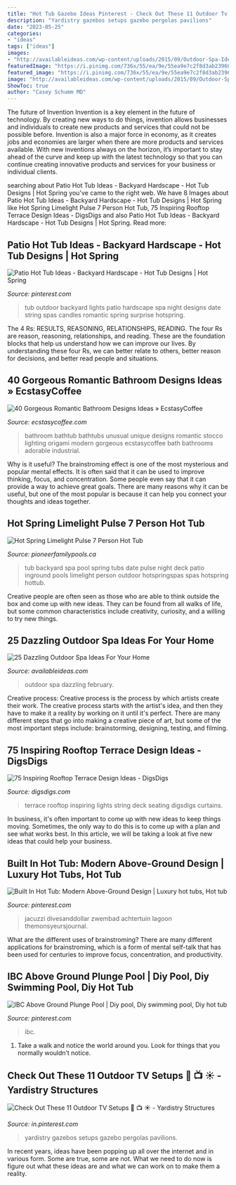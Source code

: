 ```yaml
---
title: "Hot Tub Gazebo Ideas Pinterest - Check Out These 11 Outdoor Tv Setups 🌴 📺 ☀️"
description: "Yardistry gazebos setups gazebo pergolas pavilions"
date: "2023-05-25"
categories:
- "ideas"
tags: ["ideas"]
images:
- "http://availableideas.com/wp-content/uploads/2015/09/Outdoor-Spa-Ideas-For-Your-Home-19.jpg"
featuredImage: "https://i.pinimg.com/736x/55/ea/9e/55ea9e7c2f8d3ab239600238526e31d6.jpg"
featured_image: "https://i.pinimg.com/736x/55/ea/9e/55ea9e7c2f8d3ab239600238526e31d6.jpg"
image: "http://availableideas.com/wp-content/uploads/2015/09/Outdoor-Spa-Ideas-For-Your-Home-19.jpg"
ShowToc: true
author: "Casey Schumm MD"
---
```



The future of Invention
Invention is a key element in the future of technology. By creating new ways to do things, invention allows businesses and individuals to create new products and services that could not be possible before. Invention is also a major force in economy, as it creates jobs and economies are larger when there are more products and services available. With new inventions always on the horizon, it’s important to stay ahead of the curve and keep up with the latest technology so that you can continue creating innovative products and services for your business or individual clients.

	

		
searching about Patio Hot Tub Ideas - Backyard Hardscape - Hot Tub Designs | Hot Spring you've came to the right web. We have 8 Images about Patio Hot Tub Ideas - Backyard Hardscape - Hot Tub Designs | Hot Spring like Hot Spring Limelight Pulse 7 Person Hot Tub, 75 Inspiring Rooftop Terrace Design Ideas - DigsDigs and also Patio Hot Tub Ideas - Backyard Hardscape - Hot Tub Designs | Hot Spring. Read more:
		
    
## Patio Hot Tub Ideas - Backyard Hardscape - Hot Tub Designs | Hot Spring

<img loading=lazy src="https://i.pinimg.com/736x/da/51/6c/da516cddfa253bad7ecd56d4f7ee56d5--outdoor-spa-string-of-lights.jpg" onerror="this.onerror=null;this.src='https://tse1.mm.bing.net/th?id=OIP.RQFkzDQbNCRyqdjEwMMo7gHaLR&amp;pid=15.1';" alt="Patio Hot Tub Ideas - Backyard Hardscape - Hot Tub Designs | Hot Spring">

_Source: pinterest.com_

>tub outdoor backyard lights patio hardscape spa night designs date string spas candles romantic spring surprise hotspring. 

	

The 4 Rs: RESULTS, REASONING, RELATIONSHIPS, READING.
The four Rs are reason, reasoning, relationships, and reading. These are the foundation blocks that help us understand how we can improve our lives. By understanding these four Rs, we can better relate to others, better reason for decisions, and better read people and situations.

    
## 40 Gorgeous Romantic Bathroom Designs Ideas » EcstasyCoffee

<img loading=lazy src="https://i1.wp.com/www.ecstasycoffee.com/wp-content/uploads/2016/10/modern-Romantic-bathroom-ideas.jpg?resize=550%2C778" onerror="this.onerror=null;this.src='https://tse4.mm.bing.net/th?id=OIP.cUXK2aiodd7gOYv0WD7pZwHaKe&amp;pid=15.1';" alt="40 Gorgeous Romantic Bathroom Designs Ideas » EcstasyCoffee">

_Source: ecstasycoffee.com_

>bathroom bathtub bathtubs unusual unique designs romantic stocco lighting origami modern gorgeous ecstasycoffee bath bathrooms adorable industrial. 

	

Why is it useful?
The brainstroming effect is one of the most mysterious and popular mental effects. It is often said that it can be used to improve thinking, focus, and concentration. Some people even say that it can provide a way to achieve great goals. There are many reasons why it can be useful, but one of the most popular is because it can help you connect your thoughts and ideas together.

    
## Hot Spring Limelight Pulse 7 Person Hot Tub

<img loading=lazy src="https://www.pioneerfamilypools.ca/wp-content/uploads/2015/12/Hot-Spring-Limelight-2012-Pulse-Lifestyle-01.jpg" onerror="this.onerror=null;this.src='https://tse2.mm.bing.net/th?id=OIP.Q09cxwthwVaS4EI-ur-C5wHaJ3&amp;pid=15.1';" alt="Hot Spring Limelight Pulse 7 Person Hot Tub">

_Source: pioneerfamilypools.ca_

>tub backyard spa pool spring tubs date pulse night deck patio inground pools limelight person outdoor hotspringspas spas hotspring hottub. 

	

Creative people are often seen as those who are able to think outside the box and come up with new ideas. They can be found from all walks of life, but some common characteristics include creativity, curiosity, and a willing to try new things.

    
## 25 Dazzling Outdoor Spa Ideas For Your Home

<img loading=lazy src="http://availableideas.com/wp-content/uploads/2015/09/Outdoor-Spa-Ideas-For-Your-Home-19.jpg" onerror="this.onerror=null;this.src='https://tse4.mm.bing.net/th?id=OIP.vLDQ2PsSagPknvpuW96PbQHaJ4&amp;pid=15.1';" alt="25 Dazzling Outdoor Spa Ideas For Your Home">

_Source: availableideas.com_

>outdoor spa dazzling february. 

	

Creative process:
Creative process is the process by which artists create their work. The creative process starts with the artist's idea, and then they have to make it a reality by working on it until it's perfect. There are many different steps that go into making a creative piece of art, but some of the most important steps include: brainstorming, designing, testing, and filming.

    
## 75 Inspiring Rooftop Terrace Design Ideas - DigsDigs

<img loading=lazy src="https://www.digsdigs.com/photos/2013/01/53-inspiring-rooftop-terrace-design-ideas-7-775x1163.jpg" onerror="this.onerror=null;this.src='https://tse1.mm.bing.net/th?id=OIP.vLRa9ItWJcma1YDZq2D18QHaLH&amp;pid=15.1';" alt="75 Inspiring Rooftop Terrace Design Ideas - DigsDigs">

_Source: digsdigs.com_

>terrace rooftop inspiring lights string deck seating digsdigs curtains. 

	

In business, it's often important to come up with new ideas to keep things moving. Sometimes, the only way to do this is to come up with a plan and see what works best. In this article, we will be taking a look at five new ideas that could help your business.

    
## Built In Hot Tub: Modern Above-Ground Design | Luxury Hot Tubs, Hot Tub

<img loading=lazy src="https://i.pinimg.com/736x/85/d5/f3/85d5f30b14086a1c5a2b4a140b37e589.jpg" onerror="this.onerror=null;this.src='https://tse3.mm.bing.net/th?id=OIP.REgfiymo1A2ie-iCIhIZ0gHaH2&amp;pid=15.1';" alt="Built In Hot Tub: Modern Above-Ground Design | Luxury hot tubs, Hot tub">

_Source: pinterest.com_

>jacuzzi divesanddollar zwembad achtertuin lagoon themonsyeursjournal. 

	

What are the different uses of brainstroming?
There are many different applications for brainstroming, which is a form of mental self-talk that has been used for centuries to improve focus, concentration, and productivity.

    
## IBC Above Ground Plunge Pool | Diy Pool, Diy Swimming Pool, Diy Hot Tub

<img loading=lazy src="https://i.pinimg.com/736x/55/ea/9e/55ea9e7c2f8d3ab239600238526e31d6.jpg" onerror="this.onerror=null;this.src='https://tse1.mm.bing.net/th?id=OIP.LkYVlXeGqmNS-6WsARMKkwHaHa&amp;pid=15.1';" alt="IBC Above Ground Plunge Pool | Diy pool, Diy swimming pool, Diy hot tub">

_Source: pinterest.com_

>ibc. 

	

1. Take a walk and notice the world around you. Look for things that you normally wouldn’t notice.

    
## Check Out These 11 Outdoor TV Setups 🌴 📺 ☀️ - Yardistry Structures

<img loading=lazy src="https://i.pinimg.com/736x/26/ed/29/26ed29707eb40869ea53b990cd212015.jpg" onerror="this.onerror=null;this.src='https://tse3.mm.bing.net/th?id=OIP.Xth-QGqG15XcXt6O73oc5gHaJ4&amp;pid=15.1';" alt="Check Out These 11 Outdoor TV Setups 🌴 📺 ☀️ - Yardistry Structures">

_Source: in.pinterest.com_

>yardistry gazebos setups gazebo pergolas pavilions. 

	

In recent years, ideas have been popping up all over the internet and in various form. Some are true, some are not. What we need to do now is figure out what these ideas are and what we can work on to make them a reality.

